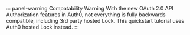 ::: panel-warning Compatability Warning
With the new OAuth 2.0 API Authorization features in Auth0, not everything is fully backwards compatible, including 3rd party hosted Lock. This quickstart tutorial uses Auth0 hosted Lock instead.
:::

